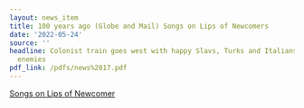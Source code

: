 ```yaml
---
layout: news_item
title: 100 years ago (Globe and Mail) Songs on Lips of Newcomers
date: '2022-05-24'
source: ''
headline: Colonist train goes west with happy Slavs, Turks and Italians are no longer
  enemies
pdf_link: /pdfs/news%2017.pdf
---
```


[Songs on Lips of Newcomer](/pdfs/news%2017.pdf)